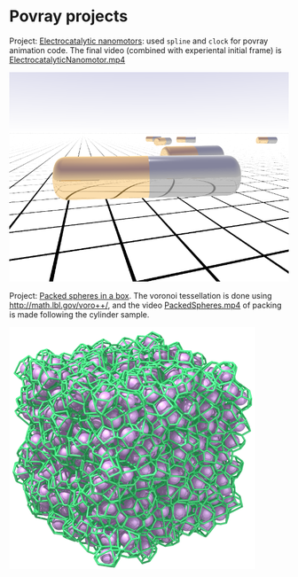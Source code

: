 # Povray projects

Project: [Electrocatalytic nanomotors](https://github.com/AmirNi2016/Povray/tree/master/Electrocatalytic%20Nanomotors): used `spline` and `clock` for povray animation code. The final video (combined with experiental initial frame) is [ElectrocatalyticNanomotor.mp4](https://github.com/AmirNi2016/Povray/blob/master/Electrocatalytic%20Nanomotors/ElectrocatalyticNanomotor.mp4)

![](nanomotor.png)

Project: [Packed spheres in a box](https://github.com/AmirNi2016/Povray/tree/master/Packed%20Speheres%20in%20a%20box). The voronoi tessellation is done using http://math.lbl.gov/voro++/, and the video [PackedSpheres.mp4](https://github.com/AmirNi2016/Povray/blob/master/Packed%20Speheres%20in%20a%20box/PackedSpheres.mp4)
of packing is made following the cylinder sample. 

![packed spheres in a box](packespheres.png)

